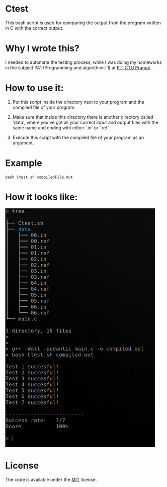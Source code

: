 # Ctest

This bash script is used for comparing the output from the program written in C with the correct output.

# Why I wrote this?

I needed to automate the testing process, while I was doing my homeworks in the subject PA1 (Programming and algorithmic 1) at [FIT CTU Prague](https://fit.cvut.cz/cs).

# How to use it:

  1. Put this script inside the directory next to your program and the compiled file of your program.
  
  2. Make sure that inside this directory there is another directory called 'data', where you've got all your
     correct input and output files with the same name and ending with either '.in' or '.ref'.
     
  3. Execute this script with the compiled file of your program as an argument.
  
# Example

    bash Ctest.sh compiledFile.out

# How it looks like:

![Screenshot](/images/screenshot.png)

# License

The code is available under the [MIT](https://github.com/MartinTam/Ctest/blob/master/LICENSE) license.
